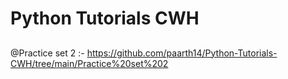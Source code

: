 # Python Tutorials CWH

##
@Practice set 2 :- https://github.com/paarth14/Python-Tutorials-CWH/tree/main/Practice%20set%202
